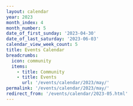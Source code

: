 ```yaml
---
layout: calendar
year: 2023
month_index: 4
month_number: 5
date_of_first_sunday: '2023-04-30'
date_of_last_saturday: '2023-06-03'
calendar_view_week_count: 5
title: Events Calendar
breadcrumbs:
  icon: community
  items:
    - title: Community
    - title: Events
      url: '/events/calendar/2023/may/'
permalink: '/events/calendar/2023/may/'
redirect_from: '/events/calendar/2023-05.html'
---
```

